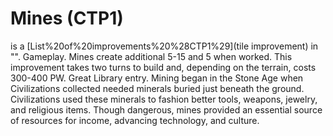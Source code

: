 # Mines (CTP1)

 is a [List%20of%20improvements%20%28CTP1%29](tile improvement) in "".
Gameplay.
Mines create additional 5-15 and 5 when worked. This improvement takes two turns to build and, depending on the terrain, costs 300-400 PW.
Great Library entry.
Mining began in the Stone Age when Civilizations collected needed minerals buried just beneath the ground. Civilizations used these minerals to fashion better tools, weapons, jewelry, and religious items. Though dangerous, mines provided an essential source of resources for income, advancing technology, and culture.